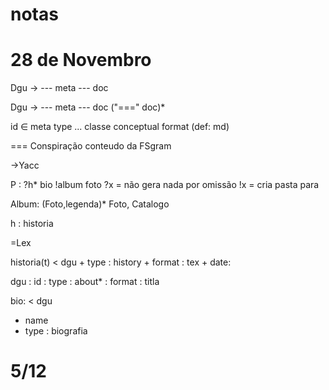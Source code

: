 # notas 
# 28 de Novembro
Dgu → --- meta --- doc

Dgu → --- meta --- doc ("===" doc)*


id ∈ meta
type ... classe conceptual
format  (def: md)

=== Conspiração conteudo da FSgram

->Yacc

P : ?h* bio !album foto
                               ?x = não gera nada por omissão
                               !x = cria pasta para

Album: (Foto,legenda)*  Foto, Catalogo


h : historia

=Lex


historia(t)
  < dgu
    + type : history
    + format : tex
    + date:

dgu 
  : id
  : type
  : about*
  : format
  : titla

bio:
 < dgu
  + name
  + type : biografia

# 5/12
